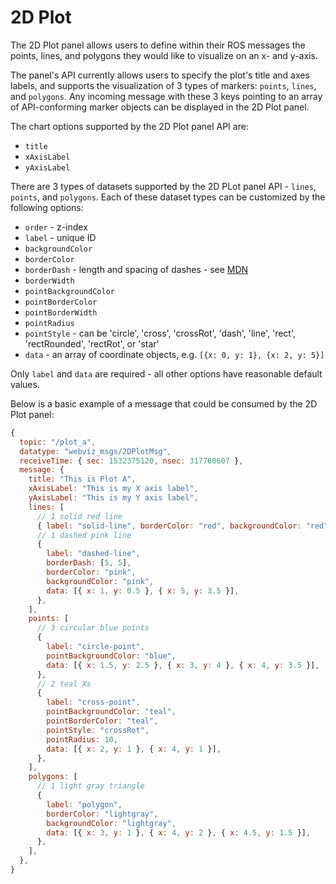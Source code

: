 # 2D Plot

The 2D Plot panel allows users to define within their ROS messages the points, lines, and polygons they would like to visualize on an x- and y-axis.

The panel's API currently allows users to specify the plot's title and axes labels, and supports the visualization of 3 types of markers: `points`, `lines`, and `polygons`. Any incoming message with these 3 keys pointing to an array of API-conforming marker objects can be displayed in the 2D Plot panel.

The chart options supported by the 2D Plot panel API are:

- `title`
- `xAxisLabel`
- `yAxisLabel`

There are 3 types of datasets supported by the 2D PLot panel API - `lines`, `points`, and `polygons`. Each of these dataset types can be customized by the following options:

- `order` - z-index
- `label` - unique ID
- `backgroundColor`
- `borderColor`
- `borderDash` - length and spacing of dashes - see [MDN](https://developer.mozilla.org/en-US/docs/Web/API/CanvasRenderingContext2D/setLineDash)
- `borderWidth`
- `pointBackgroundColor`
- `pointBorderColor`
- `pointBorderWidth`
- `pointRadius`
- `pointStyle` - can be 'circle', 'cross', 'crossRot', 'dash', 'line', 'rect', 'rectRounded', 'rectRot', or 'star'
- `data` - an array of coordinate objects, e.g. `[{x: 0, y: 1}, {x: 2, y: 5}]`

Only `label` and `data` are required - all other options have reasonable default values.

Below is a basic example of a message that could be consumed by the 2D Plot panel:

```js
{
  topic: "/plot_a",
  datatype: "webviz_msgs/2DPlotMsg",
  receiveTime: { sec: 1532375120, nsec: 317760607 },
  message: {
    title: "This is Plot A",
    xAxisLabel: "This is my X axis label",
    yAxisLabel: "This is my Y axis label",
    lines: [
      // 1 solid red line
      { label: "solid-line", borderColor: "red", backgroundColor: "red", data: [{ x: 0, y: 0 }, { x: 5, y: 5 }] },
      // 1 dashed pink line
      {
        label: "dashed-line",
        borderDash: [5, 5],
        borderColor: "pink",
        backgroundColor: "pink",
        data: [{ x: 1, y: 0.5 }, { x: 5, y: 3.5 }],
      },
    ],
    points: [
      // 3 circular blue points
      {
        label: "circle-point",
        pointBackgroundColor: "blue",
        data: [{ x: 1.5, y: 2.5 }, { x: 3, y: 4 }, { x: 4, y: 3.5 }],
      },
      // 2 teal Xs
      {
        label: "cross-point",
        pointBackgroundColor: "teal",
        pointBorderColor: "teal",
        pointStyle: "crossRot",
        pointRadius: 10,
        data: [{ x: 2, y: 1 }, { x: 4, y: 1 }],
      },
    ],
    polygons: [
      // 1 light gray triangle
      {
        label: "polygon",
        borderColor: "lightgray",
        backgroundColor: "lightgray",
        data: [{ x: 3, y: 1 }, { x: 4, y: 2 }, { x: 4.5, y: 1.5 }],
      },
    ],
  },
}
```
